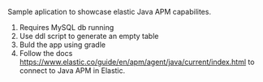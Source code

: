 Sample aplication to showcase elastic Java APM capabilites. 
1. Requires MySQL db running
2. Use ddl script to generate an empty table
3. Buld the app using gradle
4. Follow the docs https://www.elastic.co/guide/en/apm/agent/java/current/index.html to connect to Java APM in Elastic.

